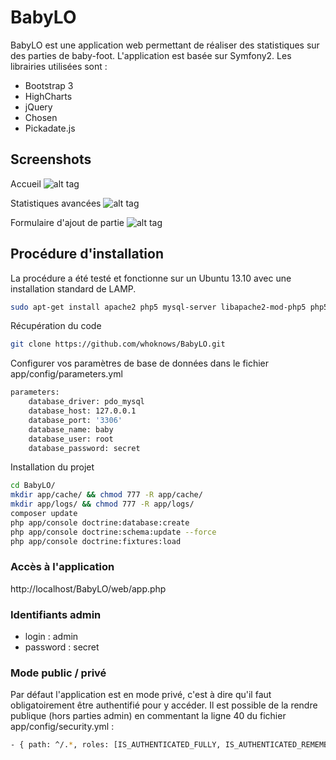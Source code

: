 # BabyLO

BabyLO est une application web permettant de réaliser des statistiques sur des parties de baby-foot.
L'application est basée sur Symfony2.
Les librairies utilisées sont :
- Bootstrap 3
- HighCharts
- jQuery
- Chosen
- Pickadate.js

## Screenshots

Accueil
![alt tag](http://i.imgur.com/W1fjD1il.png)

Statistiques avancées
![alt tag](http://i.imgur.com/Ya76QHHl.png)

Formulaire d'ajout de partie
![alt tag](http://i.imgur.com/Io23umVl.png)

## Procédure d'installation

La procédure a été testé et fonctionne sur un Ubuntu 13.10 avec une installation standard de LAMP.

```bash
sudo apt-get install apache2 php5 mysql-server libapache2-mod-php5 php5-mysql
```

Récupération du code
```bash
git clone https://github.com/whoknows/BabyLO.git
```

Configurer vos paramètres de base de données dans le fichier app/config/parameters.yml

```bash
parameters:
    database_driver: pdo_mysql
    database_host: 127.0.0.1
    database_port: '3306'
    database_name: baby
    database_user: root
    database_password: secret
```

Installation du projet
```bash
cd BabyLO/
mkdir app/cache/ && chmod 777 -R app/cache/
mkdir app/logs/ && chmod 777 -R app/logs/
composer update
php app/console doctrine:database:create
php app/console doctrine:schema:update --force
php app/console doctrine:fixtures:load
```

### Accès à l'application

http://localhost/BabyLO/web/app.php

### Identifiants admin

- login : admin
- password : secret

### Mode public / privé

Par défaut l'application est en mode privé, c'est à dire qu'il faut obligatoirement être authentifié pour y accéder.
Il est possible de la rendre publique (hors parties admin) en commentant la ligne 40 du fichier app/config/security.yml :

```bash
- { path: ^/.*, roles: [IS_AUTHENTICATED_FULLY, IS_AUTHENTICATED_REMEMBERED] }
```